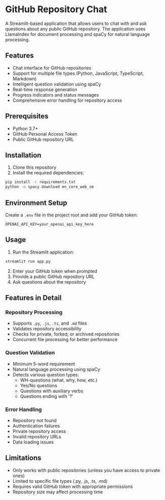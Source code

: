  # GitHub Repository Chat

A Streamlit-based application that allows users to chat with and ask questions about any public GitHub repository. The application uses LlamaIndex for document processing and spaCy for natural language processing.

## Features

- Chat interface for GitHub repositories
- Support for multiple file types (Python, JavaScript, TypeScript, Markdown)
- Intelligent question validation using spaCy
- Real-time response generation
- Progress indicators and status messages
- Comprehensive error handling for repository access

## Prerequisites

- Python 3.7+
- GitHub Personal Access Token
- Public GitHub repository URL

## Installation

1. Clone this repository
2. Install the required dependencies:
```bash
pip install -r requirements.txt
python -m spacy download en_core_web_sm
```

## Environment Setup

Create a `.env` file in the project root and add your GitHub token:
```
OPENAI_API_KEY=your_openai_api_key_here
```

## Usage

1. Run the Streamlit application:
```bash
streamlit run app.py
```

2. Enter your GitHub token when prompted
3. Provide a public GitHub repository URL
4. Ask questions about the repository

## Features in Detail

### Repository Processing
- Supports `.py`, `.js`, `.ts`, and `.md` files
- Validates repository accessibility
- Checks for private, forked, or archived repositories
- Concurrent file processing for better performance

### Question Validation
- Minimum 5-word requirement
- Natural language processing using spaCy
- Detects various question types:
  - WH-questions (what, why, how, etc.)
  - Yes/No questions
  - Questions with auxiliary verbs
  - Questions ending with '?'

### Error Handling
- Repository not found
- Authentication failures
- Private repository access
- Invalid repository URLs
- Data loading issues

## Limitations

- Only works with public repositories (unless you have access to private ones)
- Limited to specific file types (.py, .js, .ts, .md)
- Requires valid GitHub token with appropriate permissions
- Repository size may affect processing time
